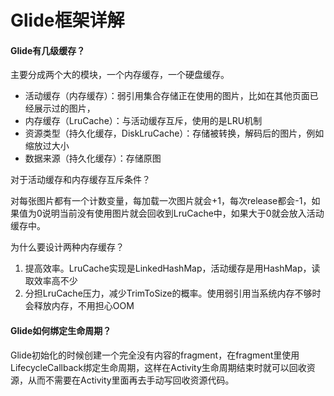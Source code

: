 # Glide框架详解

[链接]: https://blog.csdn.net/sinyu890807/category_9268670.html



#### Glide有几级缓存？

主要分成两个大的模块，一个内存缓存，一个硬盘缓存。

* 活动缓存（内存缓存）：弱引用集合存储正在使用的图片，比如在其他页面已经展示过的图片，
* 内存缓存（LruCache）：与活动缓存互斥，使用的是LRU机制
* 资源类型（持久化缓存，DiskLruCache）：存储被转换，解码后的图片，例如缩放过大小
* 数据来源（持久化缓存）：存储原图

对于活动缓存和内存缓存互斥条件？

对每张图片都有一个计数变量，每加载一次图片就会+1，每次release都会-1，如果值为0说明当前没有使用图片就会回收到LruCache中，如果大于0就会放入活动缓存中。

为什么要设计两种内存缓存？

1. 提高效率。LruCache实现是LinkedHashMap，活动缓存是用HashMap，读取效率高不少
2. 分担LruCache压力，减少TrimToSize的概率。使用弱引用当系统内存不够时会释放内存，不用担心OOM

#### Glide如何绑定生命周期？

Glide初始化的时候创建一个完全没有内容的fragment，在fragment里使用LifecycleCallback绑定生命周期，这样在Activity生命周期结束时就可以回收资源，从而不需要在Activity里面再去手动写回收资源代码。



